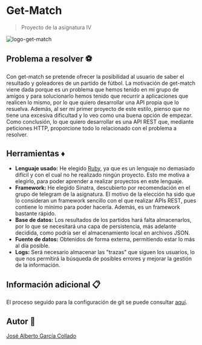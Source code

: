 # Get-Match
> Proyecto de la asignatura IV 

![logo-get-match](https://github.com/joseegc10/get-match/blob/master/docs/img/logo.png)

## Problema a resolver :soccer:

Con get-match se pretende ofrecer la posibilidad al usuario de saber el resultado y goleadores de un partido de fútbol. La motivación de get-match viene dada porque es un problema que hemos tenido en mi grupo de amigos y para solucionarlo hemos tenido que recurrir a aplicaciones que realicen lo mismo, por lo que quiero desarrollar una API propia que lo resuelva. Además, al ser mi primer proyecto de este estilo, pienso que no tiene una excesiva dificultad y lo veo como una buena opción de empezar. Como conclusión, lo que quiero desarrollar es una API REST que, mediante peticiones HTTP, proporcione todo lo relacionado con el problema a resolver.

## Herramientas :diamonds:

- **Lenguaje usado:** He elegido [Ruby](https://www.ruby-lang.org/es/), ya que es un lenguaje no demasiado difícil y con el cual no he realizado ningún proyecto. Esto me motiva a elegirlo, para poder aprender a realizar proyectos en este lenguaje.
- **Framework:** He elegido Sinatra, descubierto por recomendación en el grupo de telegram de la asignatura. El motivo de la elección ha sido que lo consideran un framework sencillo con el que realizar APIs REST, pues contiene lo mínimo para poder hacerla. Además, es un framework bastante rápido.
- **Base de datos:** Los resultados de los partidos hará falta almacenarlos, por lo que se necesitará una capa de persistencia, más adelante decidida, como podría ser el almacenamiento local en archivos JSON.
- **Fuente de datos:** Obtenidos de forma externa, permitiendo estar lo más al día posible.
- **Logs:** Será necesario almacenar las "trazas" que siguen los usuarios, lo que nos permitirá la búsqueda de posibles errores y mejorar la gestión de la información.

## Información adicional :clipboard:

El proceso seguido para la configuración de git se puede consultar [aquí](https://github.com/joseegc10/ejercicios-IV/blob/master/configuracion-git/Pasos-seguidos.md).

## Autor :man:

[José Alberto García Collado](https://github.com/joseegc10)
